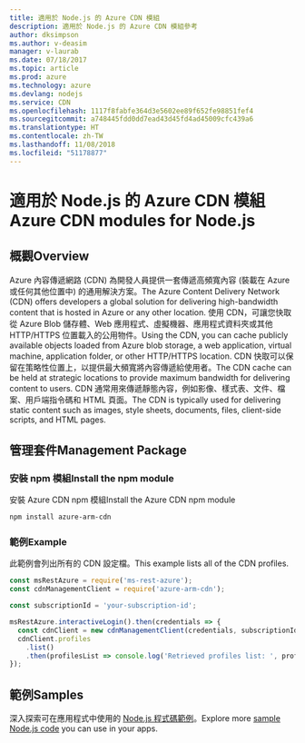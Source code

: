 ```yaml
---
title: 適用於 Node.js 的 Azure CDN 模組
description: 適用於 Node.js 的 Azure CDN 模組參考
author: dksimpson
ms.author: v-deasim
manager: v-laurab
ms.date: 07/18/2017
ms.topic: article
ms.prod: azure
ms.technology: azure
ms.devlang: nodejs
ms.service: CDN
ms.openlocfilehash: 1117f8fabfe364d3e5602ee89f652fe98851fef4
ms.sourcegitcommit: a748445fdd0dd7ead43d45fd4ad45009cfc439a6
ms.translationtype: HT
ms.contentlocale: zh-TW
ms.lasthandoff: 11/08/2018
ms.locfileid: "51178877"
---
```

# <a name="azure-cdn-modules-for-nodejs"></a><span data-ttu-id="9852f-103">適用於 Node.js 的 Azure CDN 模組</span><span class="sxs-lookup"><span data-stu-id="9852f-103">Azure CDN modules for Node.js</span></span>

## <a name="overview"></a><span data-ttu-id="9852f-104">概觀</span><span class="sxs-lookup"><span data-stu-id="9852f-104">Overview</span></span>

<span data-ttu-id="9852f-105">Azure 內容傳遞網路 (CDN) 為開發人員提供一套傳遞高頻寬內容 (裝載在 Azure 或任何其他位置中) 的通用解決方案。</span><span class="sxs-lookup"><span data-stu-id="9852f-105">The Azure Content Delivery Network (CDN) offers developers a global solution for delivering high-bandwidth content that is hosted in Azure or any other location.</span></span> <span data-ttu-id="9852f-106">使用 CDN，可讓您快取從 Azure Blob 儲存體、Web 應用程式、虛擬機器、應用程式資料夾或其他 HTTP/HTTPS 位置載入的公用物件。</span><span class="sxs-lookup"><span data-stu-id="9852f-106">Using the CDN, you can cache publicly available objects loaded from Azure blob storage, a web application, virtual machine, application folder, or other HTTP/HTTPS location.</span></span> <span data-ttu-id="9852f-107">CDN 快取可以保留在策略性位置上，以提供最大頻寬將內容傳遞給使用者。</span><span class="sxs-lookup"><span data-stu-id="9852f-107">The CDN cache can be held at strategic locations to provide maximum bandwidth for delivering content to users.</span></span> <span data-ttu-id="9852f-108">CDN 通常用來傳遞靜態內容，例如影像、樣式表、文件、檔案、用戶端指令碼和 HTML 頁面。</span><span class="sxs-lookup"><span data-stu-id="9852f-108">The CDN is typically used for delivering static content such as images, style sheets, documents, files, client-side scripts, and HTML pages.</span></span>

## <a name="management-package"></a><span data-ttu-id="9852f-109">管理套件</span><span class="sxs-lookup"><span data-stu-id="9852f-109">Management Package</span></span>

### <a name="install-the-npm-module"></a><span data-ttu-id="9852f-110">安裝 npm 模組</span><span class="sxs-lookup"><span data-stu-id="9852f-110">Install the npm module</span></span>

<span data-ttu-id="9852f-111">安裝 Azure CDN npm 模組</span><span class="sxs-lookup"><span data-stu-id="9852f-111">Install the Azure CDN npm module</span></span>

```bash
npm install azure-arm-cdn
```

### <a name="example"></a><span data-ttu-id="9852f-112">範例</span><span class="sxs-lookup"><span data-stu-id="9852f-112">Example</span></span>

<span data-ttu-id="9852f-113">此範例會列出所有的 CDN 設定檔。</span><span class="sxs-lookup"><span data-stu-id="9852f-113">This example lists all of the CDN profiles.</span></span>

```javascript
const msRestAzure = require('ms-rest-azure');
const cdnManagementClient = require('azure-arm-cdn');

const subscriptionId = 'your-subscription-id';

msRestAzure.interactiveLogin().then(credentials => {
  const cdnClient = new cdnManagementClient(credentials, subscriptionId);
  cdnClient.profiles
    .list()
    .then(profilesList => console.log('Retrieved profiles list: ', profilesList));
});
```

## <a name="samples"></a><span data-ttu-id="9852f-114">範例</span><span class="sxs-lookup"><span data-stu-id="9852f-114">Samples</span></span>

<span data-ttu-id="9852f-115">深入探索可在應用程式中使用的 [Node.js 程式碼範例](https://azure.microsoft.com/resources/samples/?platform=nodejs)。</span><span class="sxs-lookup"><span data-stu-id="9852f-115">Explore more [sample Node.js code](https://azure.microsoft.com/resources/samples/?platform=nodejs) you can use in your apps.</span></span>
